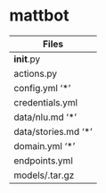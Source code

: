 # mattbot

|Files|
|-------------|
|__init__.py|	an empty file that helps python find your actions|
|actions.py|	code for your custom actions|
|config.yml ‘*’|	configuration of your NLU and Core models|
|credentials.yml|	details for connecting to other services|
|data/nlu.md ‘*’|	your NLU training data|
|data/stories.md ‘*’|	your stories|
|domain.yml ‘*’|	your assistant’s domain|
|endpoints.yml|	details for connecting to channels like fb messenger|
|models/<timestamp>.tar.gz|	my initial model|
